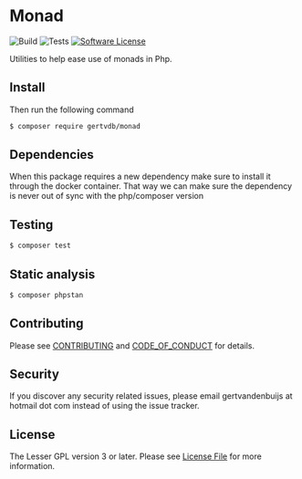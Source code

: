 [project-name]: Monad
[project-url]: https://github.com/gertvdb/Monad
[project-build]: https://github.com/gertvdb/Monad/actions/workflows/quality_assurance.yaml/badge.svg
[project-tests]: https://github.com/gertvdb/Monad/blob/main/badge-coverage.svg

# Monad
![Build][project-build]
![Tests][project-tests]
[![Software License][ico-license]](LICENSE.md)

Utilities to help ease use of monads in Php.

## Install

Then run the following command

``` bash
$ composer require gertvdb/monad
```

## Dependencies

When this package requires a new dependency make sure to install it through the docker container.
That way we can make sure the dependency is never out of sync with the php/composer version

## Testing

``` bash
$ composer test
```

## Static analysis

``` bash
$ composer phpstan
```

## Contributing

Please see [CONTRIBUTING](CONTRIBUTING.md) and [CODE_OF_CONDUCT](CODE_OF_CONDUCT.md) for details.

## Security

If you discover any security related issues, please email gertvandenbuijs at hotmail dot com instead of using the issue tracker.

## License

The Lesser GPL version 3 or later. Please see [License File](LICENSE.md) for more information.

[link-owner]: https://github.com/gertvdb
[link-contributors]: ../../contributors
[ico-license]: https://img.shields.io/badge/License-AGPLv3-green.svg?style=flat-square


